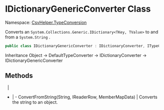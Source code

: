 # IDictionaryGenericConverter Class

Namespace: [CsvHelper.TypeConversion](/api/CsvHelper.TypeConversion)

Converts an ``System.Collections.Generic.IDictionary<TKey, TValue>`` to and from a ``System.String`` .

```cs
public class IDictionaryGenericConverter : IDictionaryConverter, ITypeConverter
```

Inheritance Object -> DefaultTypeConverter -> IDictionaryConverter -> IDictionaryGenericConverter

## Methods
&nbsp; | &nbsp;
- | -
ConvertFromString(String, IReaderRow, MemberMapData) | Converts the string to an object.
